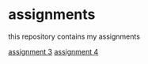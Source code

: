 # assignments
this repository contains my assignments

[assignment 3](https://github.com/jellecamps/assignments/blob/master/assignment3.ipynb)
[assignment 4](https://github.com/jellecamps/assignments/blob/master/assignment4.ipynb)
